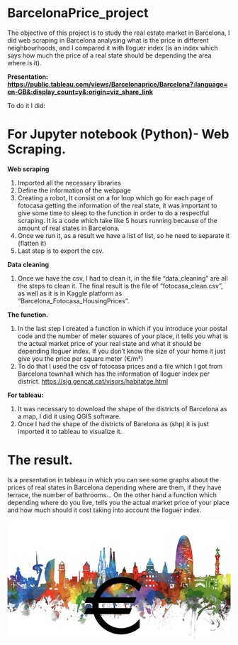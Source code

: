 # BarcelonaPrice_project

The objective of this project is to study the real estate market in Barcelona, I did web scraping in Barcelona analysing what is the price in different neighbourhoods, and I compared it with lloguer index (is an index which says how much the price of a real state should be depending the area where is it). 

**Presentation: https://public.tableau.com/views/Barcelonaprice/Barcelona?:language=en-GB&:display_count=y&:origin=viz_share_link**

To do it I did:

# For Jupyter notebook (Python)- Web Scraping.
**Web scraping**
1.	Imported all the necessary libraries
2.	Define the information of the webpage
3.	Creating a robot, It consist on a for loop which go for each page of fotocasa getting the information of the real state, it was important to give some time to sleep to the function in order to do a respectful scraping. It is a code which take like 5 hours running because of the amount of real states in Barcelona.
4.	Once we run it, as a result we have a list of list, so he need to separate it (flatten it)
5.	Last step is to export the csv.

**Data cleaning**
1.	Once we have the csv, I had to clean it, in the file “data_cleaning” are all the steps to clean it. The final result is the file of “fotocasa_clean.csv”, as well as it is in Kaggle platform as “Barcelona_Fotocasa_HousingPrices”.

**The function.**
1.	In the last step I created a function in which if you introduce your postal code and the number of meter squares of your place, it tells you what is the actual market price of your real state and what it should be depending lloguer index. If you don’t know the size of your home it just give you the price per square meter (€/m²)
2.	To do that I used the csv of fotocasa prices and a file which I got from Barcelona townhall which has the information of lloguer index per district. https://sig.gencat.cat/visors/habitatge.html

**For tableau:**
1.	It was necessary to download the shape of the districts of Barcelona as a map, I did it using QGIS software.
2.	Once I had the shape of the districts of Barelona as (shp) it is just imported it to tableau to visualize it.

# The result.
Is a presentation in tableau in which you can see some graphs about the prices of real states in Barcelona depending where are them, if they have terrace, the number of bathrooms…
On the other hand a function which depending where do you live, tells you the actual market price of your place and how much should it cost taking into account the lloguer index.

![](images/barcelona_price.jpg)
 
